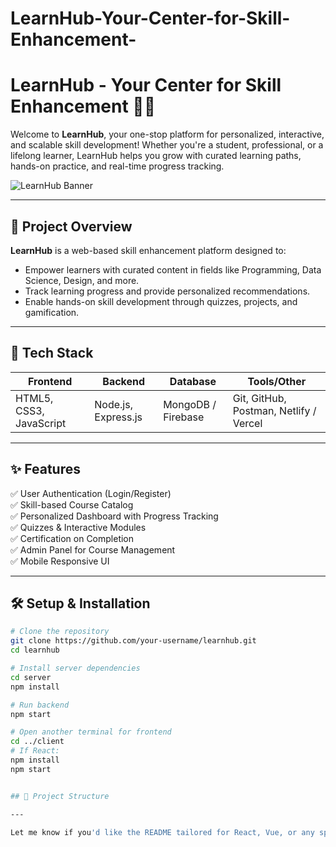# LearnHub-Your-Center-for-Skill-Enhancement-
# LearnHub - Your Center for Skill Enhancement 🌱💡

Welcome to **LearnHub**, your one-stop platform for personalized, interactive, and scalable skill development! Whether you're a student, professional, or a lifelong learner, LearnHub helps you grow with curated learning paths, hands-on practice, and real-time progress tracking.

![LearnHub Banner](https://your-image-link-if-any.com)

---

## 🚀 Project Overview

**LearnHub** is a web-based skill enhancement platform designed to:
- Empower learners with curated content in fields like Programming, Data Science, Design, and more.
- Track learning progress and provide personalized recommendations.
- Enable hands-on skill development through quizzes, projects, and gamification.

---

## 🧰 Tech Stack

| Frontend | Backend | Database | Tools/Other |
|----------|---------|----------|-------------|
| HTML5, CSS3, JavaScript | Node.js, Express.js | MongoDB / Firebase | Git, GitHub, Postman, Netlify / Vercel |

---

## ✨ Features

✅ User Authentication (Login/Register)  
✅ Skill-based Course Catalog  
✅ Personalized Dashboard with Progress Tracking  
✅ Quizzes & Interactive Modules  
✅ Certification on Completion  
✅ Admin Panel for Course Management  
✅ Mobile Responsive UI  

---

## 🛠️ Setup & Installation

```bash
# Clone the repository
git clone https://github.com/your-username/learnhub.git
cd learnhub

# Install server dependencies
cd server
npm install

# Run backend
npm start

# Open another terminal for frontend
cd ../client
# If React:
npm install
npm start


## 📁 Project Structure

---

Let me know if you'd like the README tailored for React, Vue, or any specific backend/database stack you’re using.


